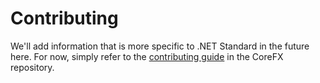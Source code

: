 # Contributing

We'll add information that is more specific to .NET Standard in the future
here. For now, simply refer to the [contributing guide] in the CoreFX
repository.

[contributing guide]: https://github.com/dotnet/corefx/blob/master/Documentation/project-docs/contributing.md
